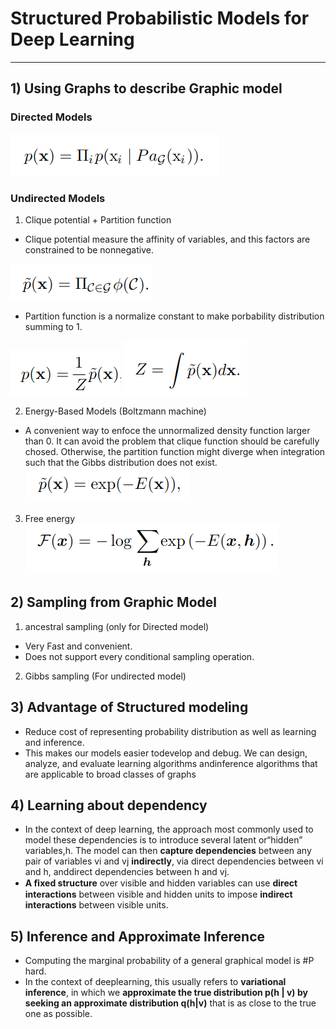 #  Structured Probabilistic Models for Deep Learning
***
## 1) Using Graphs to describe Graphic model
### Directed Models
   ![](https://github.com/changliu816/CV-paper-review/blob/master/photo/Screenshot%20from%202018-12-13%2010-52-04.png)
### Undirected Models
   1) Clique potential + Partition function  
   * Clique potential measure the affinity of variables, and this factors are constrained to be nonnegative.
   
   ![](https://github.com/changliu816/CV-paper-review/blob/master/photo/Screenshot%20from%202018-12-13%2010-58-39.png)
   * Partition function is a normalize constant to make porbability distribution summing to 1.
   
   ![](https://github.com/changliu816/CV-paper-review/blob/master/photo/Screenshot%20from%202018-12-13%2010-57-38.png)  ![](https://github.com/changliu816/CV-paper-review/blob/master/photo/Screenshot%20from%202018-12-13%2010-58-06.png)
   
   2) Energy-Based Models (Boltzmann machine)
   * A convenient way to enfoce the unnormalized density function larger than 0. It can avoid the problem that clique function should be carefully chosed. Otherwise, the partition function might diverge when integration such that the Gibbs distribution does not exist.   ![](https://github.com/changliu816/CV-paper-review/blob/master/photo/Screenshot%20from%202018-12-13%2010-58-57.png)
   
   3) Free energy
   ![](https://github.com/changliu816/CV-paper-review/blob/master/photo/Screenshot%20from%202018-12-13%2010-59-15.png)

## 2) Sampling from Graphic Model
   1) ancestral sampling (only for Directed model)
   * Very Fast and convenient.
   * Does not support every conditional sampling operation. 
   2) Gibbs sampling (For undirected model)
 
## 3) Advantage of Structured modeling
* Reduce cost of representing probability distribution as well as learning and inference.
* This makes our models easier todevelop and debug. We can design, analyze, and evaluate learning algorithms andinference algorithms that are applicable to broad classes of graphs

## 4) Learning about dependency
* In the context of deep learning, the approach most commonly used to model these dependencies is to introduce several latent or“hidden” variables,h. The model can then **capture dependencies** between any pair of variables vi and vj **indirectly**, via direct dependencies between vi and h, anddirect dependencies between h and vj.
* **A ﬁxed structure** over visible and hidden variables can use **direct interactions** between visible and hidden units to impose **indirect interactions** between visible units.

## 5) Inference and Approximate Inference
*  Computing the marginal probability of a general graphical model is #P hard.
* In the context of deeplearning, this usually refers to **variational inference**, in which we **approximate the true distribution p(h | v) by seeking an approximate distribution q(h|v)** that is as close to the true one as possible. 

